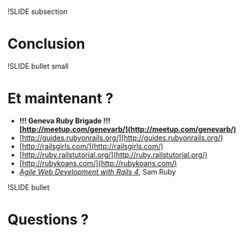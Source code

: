 !SLIDE subsection
# Conclusion

!SLIDE bullet small
# Et maintenant ?

- **!!! Geneva Ruby Brigade !!!  
 [http://meetup.com/genevarb/](http://meetup.com/genevarb/)**
- [http://guides.rubyonrails.org/](http://guides.rubyonrails.org/)
- [http://railsgirls.com/](http://railsgirls.com/)
- [http://ruby.railstutorial.org/](http://ruby.railstutorial.org/)
- [http://rubykoans.com/](http://rubykoans.com/)
- _[Agile Web Development with Rails 4](http://pragprog.com/book/rails4/agile-web-development-with-rails-4)_, Sam Ruby

!SLIDE bullet
# Questions ?
